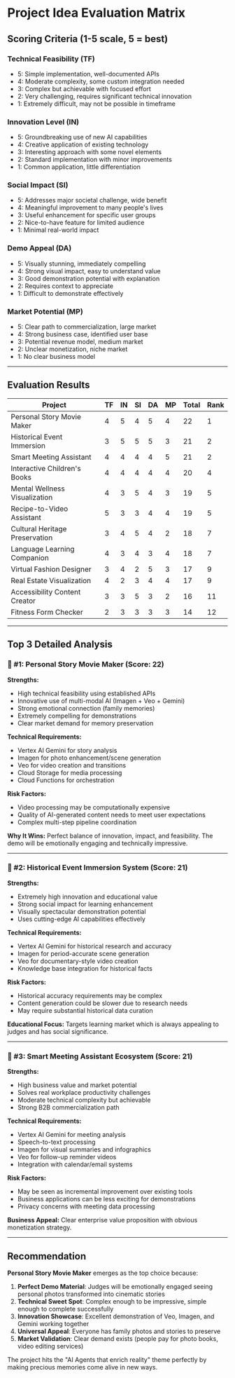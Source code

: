 # Project Idea Evaluation Matrix

## Scoring Criteria (1-5 scale, 5 = best)

### Technical Feasibility (TF)
- 5: Simple implementation, well-documented APIs
- 4: Moderate complexity, some custom integration needed
- 3: Complex but achievable with focused effort
- 2: Very challenging, requires significant technical innovation
- 1: Extremely difficult, may not be possible in timeframe

### Innovation Level (IN)
- 5: Groundbreaking use of new AI capabilities
- 4: Creative application of existing technology
- 3: Interesting approach with some novel elements
- 2: Standard implementation with minor improvements
- 1: Common application, little differentiation

### Social Impact (SI)
- 5: Addresses major societal challenge, wide benefit
- 4: Meaningful improvement to many people's lives
- 3: Useful enhancement for specific user groups
- 2: Nice-to-have feature for limited audience
- 1: Minimal real-world impact

### Demo Appeal (DA)
- 5: Visually stunning, immediately compelling
- 4: Strong visual impact, easy to understand value
- 3: Good demonstration potential with explanation
- 2: Requires context to appreciate
- 1: Difficult to demonstrate effectively

### Market Potential (MP)
- 5: Clear path to commercialization, large market
- 4: Strong business case, identified user base
- 3: Potential revenue model, medium market
- 2: Unclear monetization, niche market
- 1: No clear business model

---

## Evaluation Results

| Project | TF | IN | SI | DA | MP | Total | Rank |
|---------|----|----|----|----|----|----- |------|
| Personal Story Movie Maker | 4 | 5 | 4 | 5 | 4 | 22 | 1 |
| Historical Event Immersion | 3 | 5 | 5 | 5 | 3 | 21 | 2 |
| Smart Meeting Assistant | 4 | 4 | 4 | 4 | 5 | 21 | 2 |
| Interactive Children's Books | 4 | 4 | 4 | 4 | 4 | 20 | 4 |
| Mental Wellness Visualization | 4 | 3 | 5 | 4 | 3 | 19 | 5 |
| Recipe-to-Video Assistant | 5 | 3 | 3 | 4 | 4 | 19 | 5 |
| Cultural Heritage Preservation | 3 | 4 | 5 | 4 | 2 | 18 | 7 |
| Language Learning Companion | 4 | 3 | 4 | 3 | 4 | 18 | 7 |
| Virtual Fashion Designer | 3 | 4 | 2 | 5 | 3 | 17 | 9 |
| Real Estate Visualization | 4 | 2 | 3 | 4 | 4 | 17 | 9 |
| Accessibility Content Creator | 3 | 3 | 5 | 3 | 2 | 16 | 11 |
| Fitness Form Checker | 2 | 3 | 3 | 3 | 3 | 14 | 12 |

---

## Top 3 Detailed Analysis

### 🥇 #1: Personal Story Movie Maker (Score: 22)

**Strengths:**
- High technical feasibility using established APIs
- Innovative use of multi-modal AI (Imagen + Veo + Gemini)
- Strong emotional connection (family memories)
- Extremely compelling for demonstrations
- Clear market demand for memory preservation

**Technical Requirements:**
- Vertex AI Gemini for story analysis
- Imagen for photo enhancement/scene generation  
- Veo for video creation and transitions
- Cloud Storage for media processing
- Cloud Functions for orchestration

**Risk Factors:**
- Video processing may be computationally expensive
- Quality of AI-generated content needs to meet user expectations
- Complex multi-step pipeline coordination

**Why It Wins:**
Perfect balance of innovation, impact, and feasibility. The demo will be emotionally engaging and technically impressive.

---

### 🥈 #2: Historical Event Immersion System (Score: 21)

**Strengths:**
- Extremely high innovation and educational value
- Strong social impact for learning enhancement
- Visually spectacular demonstration potential
- Uses cutting-edge AI capabilities effectively

**Technical Requirements:**
- Vertex AI Gemini for historical research and accuracy
- Imagen for period-accurate scene generation
- Veo for documentary-style video creation
- Knowledge base integration for historical facts

**Risk Factors:**
- Historical accuracy requirements may be complex
- Content generation could be slower due to research needs
- May require substantial historical data curation

**Educational Focus:**
Targets learning market which is always appealing to judges and has social significance.

---

### 🥉 #3: Smart Meeting Assistant Ecosystem (Score: 21)

**Strengths:**
- High business value and market potential
- Solves real workplace productivity challenges
- Moderate technical complexity but achievable
- Strong B2B commercialization path

**Technical Requirements:**
- Vertex AI Gemini for meeting analysis
- Speech-to-text processing
- Imagen for visual summaries and infographics
- Veo for follow-up reminder videos
- Integration with calendar/email systems

**Risk Factors:**
- May be seen as incremental improvement over existing tools
- Business applications can be less exciting for demonstrations
- Privacy concerns with meeting data processing

**Business Appeal:**
Clear enterprise value proposition with obvious monetization strategy.

---

## Recommendation

**Personal Story Movie Maker** emerges as the top choice because:

1. **Perfect Demo Material**: Judges will be emotionally engaged seeing personal photos transformed into cinematic stories
2. **Technical Sweet Spot**: Complex enough to be impressive, simple enough to complete successfully
3. **Innovation Showcase**: Excellent demonstration of Veo, Imagen, and Gemini working together
4. **Universal Appeal**: Everyone has family photos and stories to preserve
5. **Market Validation**: Clear demand exists (people pay for photo books, video editing services)

The project hits the "AI Agents that enrich reality" theme perfectly by making precious memories come alive in new ways.